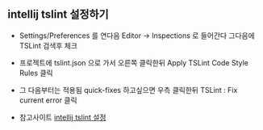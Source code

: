 ## intellij tslint 설정하기
- Settings/Preferences 를 연다음 Editor -> Inspections 로 들어간다 그다음에 TSLint 검색후 체크
- 프로젝트에 tslint.json 으로 가서 오른쪽 클릭한뒤 Apply TSLint Code Style Rules 클릭
- 그 다음부터는 적용됨 quick-fixes 하고싶으면 우측 클릭한뒤 TSLint : Fix current error 클릭 


- 참고사이트 [intellij tslint 설정](https://www.jetbrains.com/help/idea/using-tslint-code-quality-tool.html)